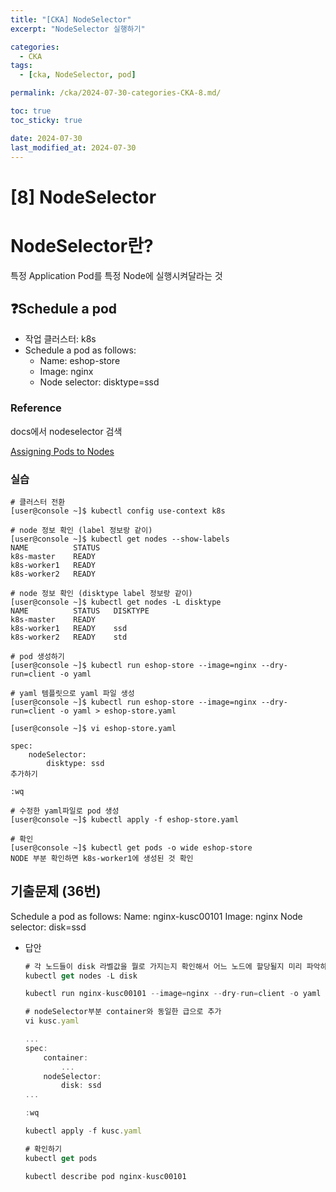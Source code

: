 ```yaml
---
title: "[CKA] NodeSelector"
excerpt: "NodeSelector 실행하기"

categories:
  - CKA
tags:
  - [cka, NodeSelector, pod]

permalink: /cka/2024-07-30-categories-CKA-8.md/

toc: true
toc_sticky: true

date: 2024-07-30
last_modified_at: 2024-07-30
---
```


# [8] NodeSelector

# NodeSelector란?

특정 Application Pod를 특정 Node에 실행시켜달라는 것

## ❓Schedule a pod

- 작업 클러스터: k8s
- Schedule a pod as follows: 
    - Name: eshop-store
    - Image: nginx
    - Node selector: disktype=ssd

### Reference

docs에서 nodeselector 검색

[Assigning Pods to Nodes](https://kubernetes.io/docs/concepts/scheduling-eviction/assign-pod-node/)

### 실습

```docker
# 클러스터 전환
[user@console ~]$ kubectl config use-context k8s

# node 정보 확인 (label 정보랑 같이)
[user@console ~]$ kubectl get nodes --show-labels
NAME          STATUS
k8s-master    READY
k8s-worker1   READY
k8s-worker2   READY

# node 정보 확인 (disktype label 정보랑 같이)
[user@console ~]$ kubectl get nodes -L disktype
NAME          STATUS   DISKTYPE
k8s-master    READY
k8s-worker1   READY    ssd
k8s-worker2   READY    std

# pod 생성하기
[user@console ~]$ kubectl run eshop-store --image=nginx --dry-run=client -o yaml

# yaml 템플릿으로 yaml 파일 생성
[user@console ~]$ kubectl run eshop-store --image=nginx --dry-run=client -o yaml > eshop-store.yaml

[user@console ~]$ vi eshop-store.yaml

spec:
	nodeSelector:
		disktype: ssd
추가하기

:wq

# 수정한 yaml파일로 pod 생성
[user@console ~]$ kubectl apply -f eshop-store.yaml

# 확인
[user@console ~]$ kubectl get pods -o wide eshop-store
NODE 부분 확인하면 k8s-worker1에 생성된 것 확인

```

## 기출문제 (36번)

Schedule a pod as follows: Name: nginx-kusc00101 Image: nginx Node selector: disk=ssd

- 답안  
    ```jsx
    # 각 노드들이 disk 라벨값을 뭘로 가지는지 확인해서 어느 노드에 할당될지 미리 파악하기
    kubectl get nodes -L disk
    
    ```
    
    ```jsx
    kubectl run nginx-kusc00101 --image=nginx --dry-run=client -o yaml > kusc.yaml
    
    ```
    
    ```jsx
    # nodeSelector부분 container와 동일한 급으로 추가
    vi kusc.yaml
    
    ...
    spec:
    	container:
    		...
    	nodeSelector:
    		disk: ssd
    ...
    
    :wq
    
    ```
    
    ```jsx
    kubectl apply -f kusc.yaml
    
    ```
    
    ```jsx
    # 확인하기
    kubectl get pods
    
    kubectl describe pod nginx-kusc00101
    
    ```
